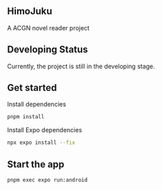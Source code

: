 ## HimoJuku
A ACGN novel reader project

## Developing Status
Currently, the project is still in the developing stage.

## Get started
Install dependencies
```bash
pnpm install
```
Install Expo dependencies
```bash
npx expo install --fix
```
## Start the app
```bash
pnpm exec expo run:android
```